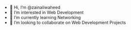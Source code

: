 - 👋 Hi, I’m @zainaliwaheed
- 👀 I’m interested in Web Development 
- 🌱 I’m currently learning Networking
- 💞️ I’m looking to collaborate on Web Development Projects


<!---
zainaliwaheed/zainaliwaheed is a ✨ special ✨ repository because its `README.md` (this file) appears on your GitHub profile.
You can click the Preview link to take a look at your changes.
--->
